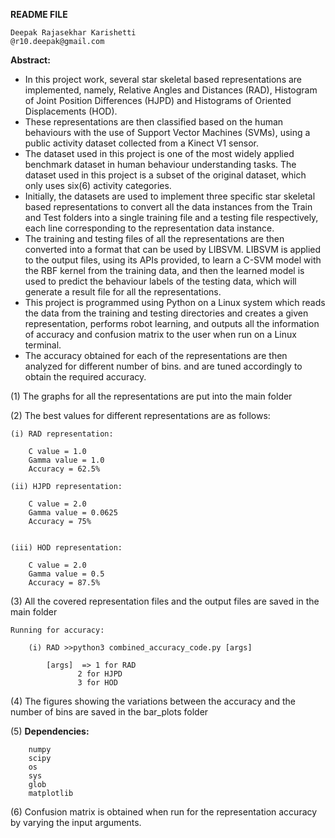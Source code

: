 **README FILE**

````````````````````````````
Deepak Rajasekhar Karishetti
@r10.deepak@gmail.com
````````````````````````````
**Abstract:**
 - In this project work, several star skeletal based representations are implemented, namely, Relative Angles and
Distances (RAD), Histogram of Joint Position Differences (HJPD) and Histograms of Oriented Displacements (HOD).
 - These representations are then classified based on the human behaviours with the use of Support Vector Machines (SVMs),
using a public activity dataset collected from a Kinect V1 sensor. 
 - The dataset used in this project is one of the most widely applied benchmark dataset in human behaviour understanding tasks. The dataset used in this project is a subset of the original dataset, which only uses six(6) activity categories.     
 - Initially, the datasets are used to implement three specific star skeletal based representations to convert all the data instances from the Train and Test folders into a single training file and a testing file respectively, each line corresponding to the representation data instance. 
 - The training and testing files of all the representations are then converted into a format that can be used by LIBSVM. LIBSVM is applied to the output files, using its APIs provided, to learn a C-SVM model with the RBF kernel from the training data, and then the learned model is used to predict the behaviour labels of the testing data, which will generate a result file for all the representations. 
 - This project is programmed using Python on a Linux system which reads the data from the training and testing directories and creates a given representation, performs robot learning, and outputs all the information of accuracy and confusion matrix to the user when run on a Linux terminal. 
 - The accuracy obtained for each of the representations are then analyzed for different number of bins. and are tuned accordingly to obtain the required accuracy.



(1) The graphs for all the representations are put into the main folder           

(2) The best values for different representations are as follows:

	(i) RAD representation:

		C value = 1.0
		Gamma value = 1.0
		Accuracy = 62.5%

	(ii) HJPD representation:

		C value = 2.0
		Gamma value = 0.0625
		Accuracy = 75%


	(iii) HOD representation:

		C value = 2.0
		Gamma value = 0.5 
		Accuracy = 87.5%


(3) All the covered representation files and the output files are saved in the main folder

	Running for accuracy:

		(i) RAD >>python3 combined_accuracy_code.py [args]

			[args]  => 1 for RAD
				   2 for HJPD
				   3 for HOD

(4) The figures showing the variations between the accuracy and the number of bins are saved in the bar_plots folder


(5) **Dependencies:**

		numpy
		scipy
		os
		sys
		glob
		matplotlib

(6) Confusion matrix is obtained when run for the representation accuracy by varying the input arguments.
